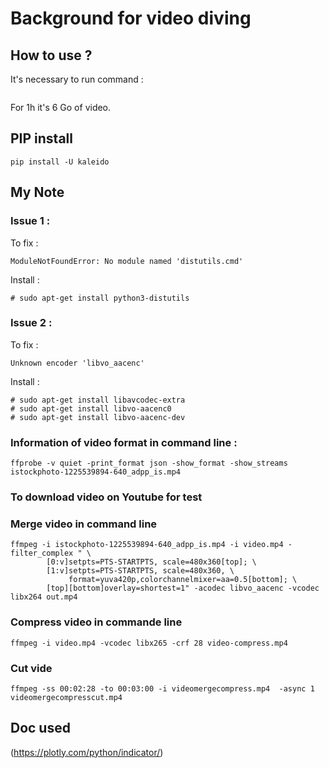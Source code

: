 # Background for video diving


## How to use ?

It's necessary to run command :
```

```

For 1h it's 6 Go of video.

## PIP install

```
pip install -U kaleido
```

## My Note

### Issue 1 :

To fix :
```
ModuleNotFoundError: No module named 'distutils.cmd'
```

Install :
```
# sudo apt-get install python3-distutils
```

### Issue 2 :

To fix :
```
Unknown encoder 'libvo_aacenc'
```

Install :
```
# sudo apt-get install libavcodec-extra
# sudo apt-get install libvo-aacenc0
# sudo apt-get install libvo-aacenc-dev
```

### Information of video format in command line :

```
ffprobe -v quiet -print_format json -show_format -show_streams istockphoto-1225539894-640_adpp_is.mp4
```

### To download video on Youtube for test

### Merge video in command line

```
ffmpeg -i istockphoto-1225539894-640_adpp_is.mp4 -i video.mp4 -filter_complex " \
        [0:v]setpts=PTS-STARTPTS, scale=480x360[top]; \
        [1:v]setpts=PTS-STARTPTS, scale=480x360, \
             format=yuva420p,colorchannelmixer=aa=0.5[bottom]; \
        [top][bottom]overlay=shortest=1" -acodec libvo_aacenc -vcodec libx264 out.mp4 
```

### Compress video in commande line

```
ffmpeg -i video.mp4 -vcodec libx265 -crf 28 video-compress.mp4
```

### Cut vide

```
ffmpeg -ss 00:02:28 -to 00:03:00 -i videomergecompress.mp4  -async 1  videomergecompresscut.mp4
```

## Doc used 

(https://plotly.com/python/indicator/)

